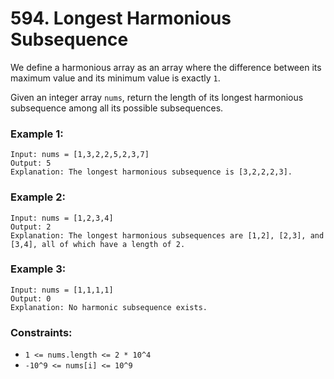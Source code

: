 # 594. Longest Harmonious Subsequence

We define a harmonious array as an array where the difference between its maximum value and its minimum value is exactly `1`.

Given an integer array `nums`, return the length of its longest harmonious subsequence among all its possible subsequences.

### Example 1:

```
Input: nums = [1,3,2,2,5,2,3,7]
Output: 5
Explanation: The longest harmonious subsequence is [3,2,2,2,3].
```

### Example 2:

```
Input: nums = [1,2,3,4]
Output: 2
Explanation: The longest harmonious subsequences are [1,2], [2,3], and [3,4], all of which have a length of 2.
```

### Example 3:

```
Input: nums = [1,1,1,1]
Output: 0
Explanation: No harmonic subsequence exists.
```

### Constraints:

- `1 <= nums.length <= 2 * 10^4`
- `-10^9 <= nums[i] <= 10^9`
